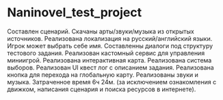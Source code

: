 # Naninovel_test_project
 Составлен сценарий.
 Скачаны арты/звуки/музыка из открытых источников.
 Реализована локализация на русский/английский языки.
 Игрок может выбрать себе имя.
 Составленны диалоги под структуру тестового задания.
 Реализован кастомный сервис для управления миниигрой.
 Реализована интерактивная карта.
 Реализована система выборов.
 Реализован UI квест лог с описанием задания.
 Реализована кнопка для перехода на глобальную карту.
 Реализованы звуки и музыка.
 Затраченное время 6ч 24м. (за исключением ознакомления с движком, написания сценария и поиска ресурсов в интернете).
